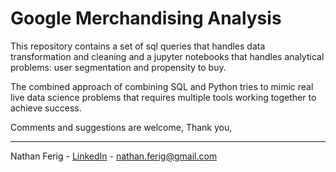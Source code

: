# Google Merchandising Analysis

This repository contains a set of sql queries that handles data transformation and cleaning and a jupyter notebooks that handles analytical problems: user segmentation and propensity to buy.

The combined approach of combining SQL and Python tries to mimic real live data science problems that requires multiple tools working together to achieve success.

Comments and suggestions are welcome,
Thank you,

---

Nathan Ferig - [LinkedIn](https://www.linkedin.com/in/nathanferig/ "LinkedIn") - nathan.ferig@gmail.com
